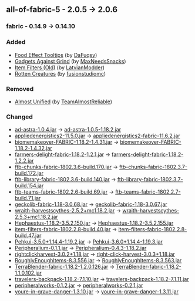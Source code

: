 ## all-of-fabric-5 - 2.0.5 -> 2.0.6

### fabric - 0.14.9 -> 0.14.10

### Added

  * [Food Effect Tooltips](https://www.curseforge.com/minecraft/mc-mods/food-effect-tooltips) (by [DaFuqsy](https://www.curseforge.com/members/DaFuqsy/projects))
  * [Gadgets Against Grind](https://www.curseforge.com/minecraft/mc-mods/gag) (by [MaxNeedsSnacks](https://www.curseforge.com/members/MaxNeedsSnacks/projects))
  * [Item Filters (Old)](https://www.curseforge.com/minecraft/mc-mods/item-filters-fabric) (by [LatvianModder](https://www.curseforge.com/members/LatvianModder/projects))
  * [Rotten Creatures](https://www.curseforge.com/minecraft/mc-mods/rotten-creatures) (by [fusionstudiomc](https://www.curseforge.com/members/fusionstudiomc/projects))

### Removed

  * [Almost Unified](https://www.curseforge.com/minecraft/mc-mods/almost-unified) (by [TeamAlmostReliable](https://www.curseforge.com/members/TeamAlmostReliable/projects))

### Changed

  * [ad-astra-1.0.4.jar](https://www.curseforge.com/minecraft/mc-mods/ad-astra/files/4029253) -> [ad-astra-1.0.5-1.18.2.jar](https://www.curseforge.com/minecraft/mc-mods/ad-astra/files/4048260)
  * [appliedenergistics2-11.5.0.jar](https://www.curseforge.com/minecraft/mc-mods/applied-energistics-2/files/4013834) -> [appliedenergistics2-fabric-11.6.2.jar](https://www.curseforge.com/minecraft/mc-mods/applied-energistics-2/files/4055581)
  * [biomemakeover-FABRIC-1.18.2-1.4.31.jar](https://www.curseforge.com/minecraft/mc-mods/biome-makeover/files/3942507) -> [biomemakeover-FABRIC-1.18.2-1.4.32.jar](https://www.curseforge.com/minecraft/mc-mods/biome-makeover/files/4062223)
  * [farmers-delight-fabric-1.18.2-1.2.1.jar](https://www.curseforge.com/minecraft/mc-mods/farmers-delight-fabric/files/3944588) -> [farmers-delight-fabric-1.18.2-1.2.2.jar](https://www.curseforge.com/minecraft/mc-mods/farmers-delight-fabric/files/4061281)
  * [ftb-chunks-fabric-1802.3.6-build.170.jar](https://www.curseforge.com/minecraft/mc-mods/ftb-chunks-fabric/files/3983772) -> [ftb-chunks-fabric-1802.3.7-build.172.jar](https://www.curseforge.com/minecraft/mc-mods/ftb-chunks-fabric/files/4061587)
  * [ftb-library-fabric-1802.3.6-build.140.jar](https://www.curseforge.com/minecraft/mc-mods/ftb-library-fabric/files/3909754) -> [ftb-library-fabric-1802.3.7-build.154.jar](https://www.curseforge.com/minecraft/mc-mods/ftb-library-fabric/files/4060219)
  * [ftb-teams-fabric-1802.2.6-build.69.jar](https://www.curseforge.com/minecraft/mc-mods/ftb-teams-fabric/files/3990418) -> [ftb-teams-fabric-1802.2.7-build.71.jar](https://www.curseforge.com/minecraft/mc-mods/ftb-teams-fabric/files/4061656)
  * [geckolib-fabric-1.18-3.0.68.jar](https://www.curseforge.com/minecraft/mc-mods/geckolib/files/4036060) -> [geckolib-fabric-1.18-3.0.67.jar](https://www.curseforge.com/minecraft/mc-mods/geckolib/files/4031260)
  * [wraith-harvestscythes-2.5.2+mc1.18.2.jar](https://www.curseforge.com/minecraft/mc-mods/harvest-scythes/files/4026097) -> [wraith-harvestscythes-2.5.3+mc1.18.2.jar](https://www.curseforge.com/minecraft/mc-mods/harvest-scythes/files/4058071)
  * [Hephaestus-1.18.2-3.5.2.150.jar](https://www.curseforge.com/minecraft/mc-mods/hephaestus-fabric/files/4022701) -> [Hephaestus-1.18.2-3.5.2.155.jar](https://www.curseforge.com/minecraft/mc-mods/hephaestus-fabric/files/4061933)
  * [item-filters-fabric-1802.2.8-build.40.jar](https://www.curseforge.com/minecraft/mc-mods/item-filters/files/3993779) -> [item-filters-fabric-1802.2.8-build.47.jar](https://www.curseforge.com/minecraft/mc-mods/item-filters/files/4055444)
  * [Pehkui-3.5.0+1.14.4-1.19.2.jar](https://www.curseforge.com/minecraft/mc-mods/pehkui/files/4020363) -> [Pehkui-3.6.0+1.14.4-1.19.3.jar](https://www.curseforge.com/minecraft/mc-mods/pehkui/files/4059310)
  * [Peripheralium-0.1.1.jar](https://www.curseforge.com/minecraft/mc-mods/peripheralium/files/3783852) -> [Peripheralium-0.4.3-1.18.2.jar](https://www.curseforge.com/minecraft/mc-mods/peripheralium/files/4063254)
  * [rightclickharvest-3.0.2+1.18.jar](https://www.curseforge.com/minecraft/mc-mods/rightclickharvest/files/4046481) -> [right-click-harvest-3.0.3+1.18.jar](https://www.curseforge.com/minecraft/mc-mods/rightclickharvest/files/4064346)
  * [RoughlyEnoughItems-8.3.556.jar](https://www.curseforge.com/minecraft/mc-mods/roughly-enough-items/files/4040774) -> [RoughlyEnoughItems-8.3.563.jar](https://www.curseforge.com/minecraft/mc-mods/roughly-enough-items/files/4061004)
  * [TerraBlender-fabric-1.18.2-1.2.0.126.jar](https://www.curseforge.com/minecraft/mc-mods/terrablender-fabric/files/3957975) -> [TerraBlender-fabric-1.18.2-1.1.0.102.jar](https://www.curseforge.com/minecraft/mc-mods/terrablender-fabric/files/3816496)
  * [travelers-backpack-1.18.2-7.1.10.jar](https://www.curseforge.com/minecraft/mc-mods/travelers-backpack-fabric/files/4035634) -> [travelers-backpack-1.18.2-7.1.11.jar](https://www.curseforge.com/minecraft/mc-mods/travelers-backpack-fabric/files/4061320)
  * [peripheralworks-0.1.2.jar](https://www.curseforge.com/minecraft/mc-mods/unlimitedperipheralworks/files/3787449) -> [peripheralworks-0.2.1.jar](https://www.curseforge.com/minecraft/mc-mods/unlimitedperipheralworks/files/4063277)
  * [youre-in-grave-danger-1.3.10.jar](https://www.curseforge.com/minecraft/mc-mods/youre-in-grave-danger/files/3995601) -> [youre-in-grave-danger-1.3.11.jar](https://www.curseforge.com/minecraft/mc-mods/youre-in-grave-danger/files/4063035)

